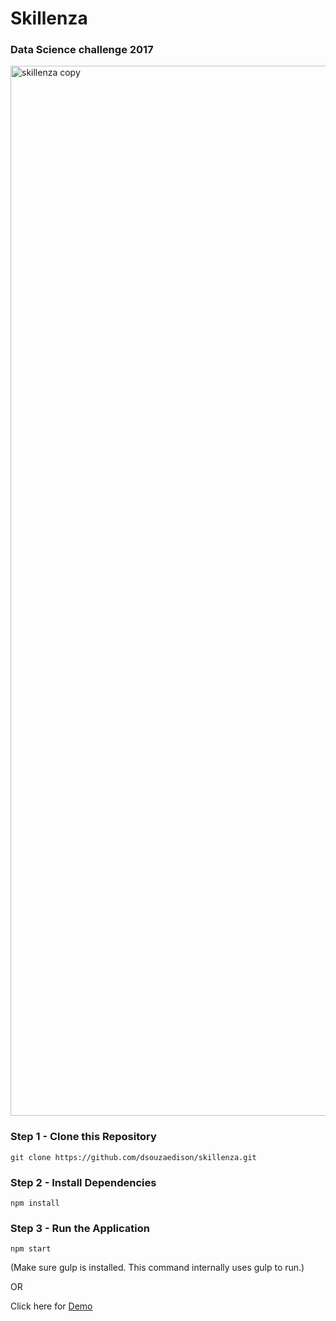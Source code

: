 # Skillenza
### Data Science challenge 2017

<img width="1680" alt="skillenza copy" src="https://user-images.githubusercontent.com/14832322/29488719-68f00eb0-852e-11e7-89e5-0e3d0cea690d.png">

### Step 1 - Clone this Repository

   `git clone https://github.com/dsouzaedison/skillenza.git`

### Step 2 - Install Dependencies

   `npm install`
   
### Step 3 - Run the Application

   `npm start`
   
   (Make sure gulp is installed. This command internally uses gulp to run.)
   
   OR
   
   Click here for [Demo](http://conceptevt.com/skillenza/)
